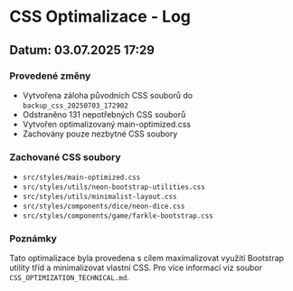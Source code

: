 # CSS Optimalizace - Log

## Datum: 03.07.2025 17:29

### Provedené změny

- Vytvořena záloha původních CSS souborů do `backup_css_20250703_172902`
- Odstraněno 131 nepotřebných CSS souborů
- Vytvořen optimalizovaný main-optimized.css
- Zachovány pouze nezbytné CSS soubory

### Zachované CSS soubory

- `src/styles/main-optimized.css`
- `src/styles/utils/neon-bootstrap-utilities.css`
- `src/styles/utils/minimalist-layout.css`
- `src/styles/components/dice/neon-dice.css`
- `src/styles/components/game/farkle-bootstrap.css`

### Poznámky

Tato optimalizace byla provedena s cílem maximalizovat využití Bootstrap utility tříd a minimalizovat vlastní CSS.
Pro více informací viz soubor `CSS_OPTIMIZATION_TECHNICAL.md`.
